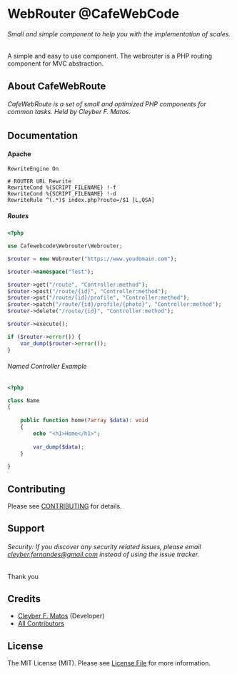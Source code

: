 # WebRouter @CafeWebCode

###### Small and simple component to help you with the implementation of scales.

A simple and easy to use component. The webrouter is a PHP routing component for MVC abstraction.

## About CafeWebRoute

###### CafeWebRoute is a set of small and optimized PHP components for common tasks. Held by Cleyber F. Matos.

## Documentation

#### Apache

```apacheconfig
RewriteEngine On

# ROUTER URL Rewrite
RewriteCond %{SCRIPT_FILENAME} !-f
RewriteCond %{SCRIPT_FILENAME} !-d
RewriteRule ^(.*)$ index.php?route=/$1 [L,QSA]
```
##### Routes

```php
<?php

use Cafewebcode\Webrouter\Webrouter;

$router = new Webrouter("https://www.youdomain.com");

$router->namespace("Test");

$router->get("/route", "Controller:method");
$router->post("/route/{id}", "Controller:method");
$router->put("/route/{id}/profile", "Controller:method");
$router->patch("/route/{id}/profile/{photo}", "Controller:method");
$router->delete("/route/{id}", "Controller:method");

$router->execute();

if ($router->error()) {
    var_dump($router->error());
}

```

###### Named Controller Example

```php
<?php

class Name
{
   
    public function home(?array $data): void
    {
        echo "<h1>Home</h1>";
        
        var_dump($data);
    }
    
}
```


## Contributing

Please see [CONTRIBUTING](https://github.com/cleyber2010/webrouter/blob/master/CONTRIBUTING.md) for details.

## Support

###### Security: If you discover any security related issues, please email cleyber.fernandes@gmail.com instead of using the issue tracker.

Thank you

## Credits

- [Cleyber F. Matos](https://github.com/cleyber2010) (Developer)
- [All Contributors](https://github.com/cleyber2010/webrouter/contributors)

## License

The MIT License (MIT). Please see [License File](https://github.com/cleyber2010/webrouter/blob/master/LICENSE) for more
information.